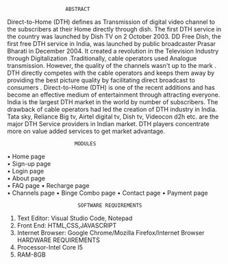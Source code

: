                        ABSTRACT
Direct-to-Home (DTH) defines as Transmission of digital video channel 
to the subscribers at their Home directly through dish. The first DTH 
service in the country was launched by Dish TV on 2 October 2003. DD 
Free Dish, the first free DTH service in India, was launched by public 
broadcaster Prasar Bharati in December 2004. It created a revolution in 
the Television Industry through Digitalization .Traditionally, cable 
operators used Analogue transmission. However, the quality of the 
channels wasn't up to the mark . DTH directly competes with the cable 
operators and keeps them away by providing the best picture quality by 
facilitating direct broadcast to consumers . Direct-to-Home (DTH) is 
one of the recent additions and has become an effective medium of 
entertainment through attracting everyone. India is the largest DTH 
market in the world by number of subscribers. The drawback of cable 
operators had led the creation of DTH industry in India. Tata sky, 
Reliance Big tv, Airtel digital tv, Dish tv, Videocon d2h etc. are the 
major DTH Service providers in Indian market. DTH players 
concentrate more on value added services to get market advantage.


                          MODULES
• Home page  
• Sign-up page  
• Login page  
• About page  
• FAQ page 
• Recharge page  
• Channels page 
• Binge Combo page 
• Contact page 
• Payment page  

                           SOFTWARE REQUIREMENTS  
1. Text Editor: Visual Studio Code, Notepad  
2. Front End: HTML,CSS,JAVASCRIPT  
3. Internet Browser: Google Chrome/Mozilla Firefox/Internet 
Browser  
                            HARDWARE REQUIREMENTS  
1. Processor-Intel Core I5 
2. RAM-8GB 
